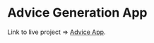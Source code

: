 # Advice Generation App

Link to live project => [Advice App](https://mowandugu.github.io/advice-app/).
